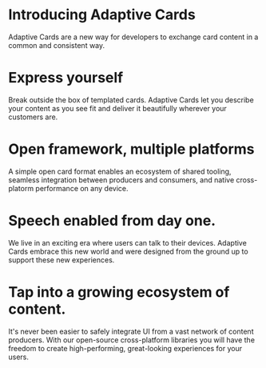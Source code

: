 # Introducing Adaptive Cards

Adaptive Cards are a new way for developers to exchange card content in a common and consistent way.

# Express yourself

Break outside the box of templated cards. Adaptive Cards let you describe your content as you see fit and deliver it beautifully wherever your customers are.

# Open framework, multiple platforms

A simple open card format enables an ecosystem of shared tooling, seamless integration between producers and consumers, and native cross-platorm performance on any device.

# Speech enabled from day one.

We live in an exciting era where users can talk to their devices. Adaptive Cards embrace this new world and were designed from the ground up to support these new experiences.

# Tap into a growing ecosystem of content.

It's never been easier to safely integrate UI from a vast network of content producers. With our open-source cross-platform libraries you will have the freedom to create high-performing, great-looking experiences for your users.